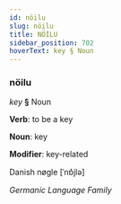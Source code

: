 ```yaml
---
id: nöilu
slug: nöilu
title: NÖİLU
sidebar_position: 702
hoverText: key § Noun
---
```


### nöilu

*key* **§** Noun

**Verb**: to be a key

**Noun**: key

**Modifier**: key-related

Danish nøgle [ˈnɒ̽jlə]

*Germanic Language Family*